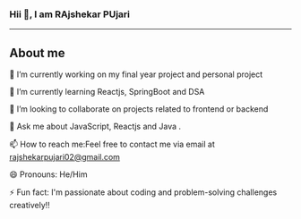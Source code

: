 ### Hii 👋, I am RAjshekar PUjari
-------
## About me
 🔭 I’m currently working on my final year project and personal project
 
 🌱 I’m currently learning Reactjs, SpringBoot and DSA
 
 👯 I’m looking to collaborate on  projects related to frontend or backend
 
 💬 Ask me about JavaScript, Reactjs and Java .  
 
 📫 How to reach me:Feel free to contact me via email at rajshekarpujari02@gmail.com
 
 😄 Pronouns: He/Him
 
 ⚡ Fun fact: I'm passionate about coding and problem-solving challenges creatively!! 

